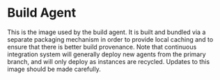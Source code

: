 # Build Agent

This is the image used by the build agent. It is built and bundled via a
separate packaging mechanism in order to provide local caching and to ensure
that there is better build provenance. Note that continuous integration system
will generally deploy new agents from the primary branch, and will only deploy
as instances are recycled. Updates to this image should be made carefully.
